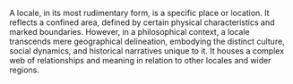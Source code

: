 

A locale, in its most rudimentary form, is a specific place or location. It reflects a confined area, defined by certain physical characteristics and marked boundaries. However, in a philosophical context, a locale transcends mere geographical delineation, embodying the distinct culture, social dynamics, and historical narratives unique to it. It houses a complex web of relationships and meaning in relation to other locales and wider regions.
   
